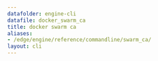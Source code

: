 ```yaml
---
datafolder: engine-cli
datafile: docker_swarm_ca
title: docker swarm ca
aliases:
- /edge/engine/reference/commandline/swarm_ca/
layout: cli
---
```


<!--
This page is automatically generated from Docker's source code. If you want to
suggest a change to the text that appears here, open a ticket or pull request
in the source repository on GitHub:

https://github.com/docker/cli
-->